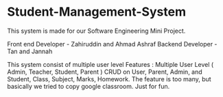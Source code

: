 # Student-Management-System

This system is made for our Software Engineering Mini Project. 

Front end Developer - Zahiruddin and Ahmad Ashraf
Backend Developer - Tan and Jannah

This system consist of multiple user level 
Features : 
Multiple User Level ( Admin, Teacher, Student, Parent ) 
CRUD on User, Parent, Admin, and Student, Class, Subject, Marks, Homework.
The feature is too many, but basically we tried to copy google classroom. Just for fun. 